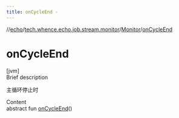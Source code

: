 ```yaml
---
title: onCycleEnd -
---
```

//[echo](../../index.md)/[tech.whence.echo.job.stream.monitor](../index.md)/[Monitor](index.md)/[onCycleEnd](on-cycle-end.md)



# onCycleEnd  
[jvm]  
Brief description  


主循环停止时

  
Content  
abstract fun [onCycleEnd](on-cycle-end.md)()  



